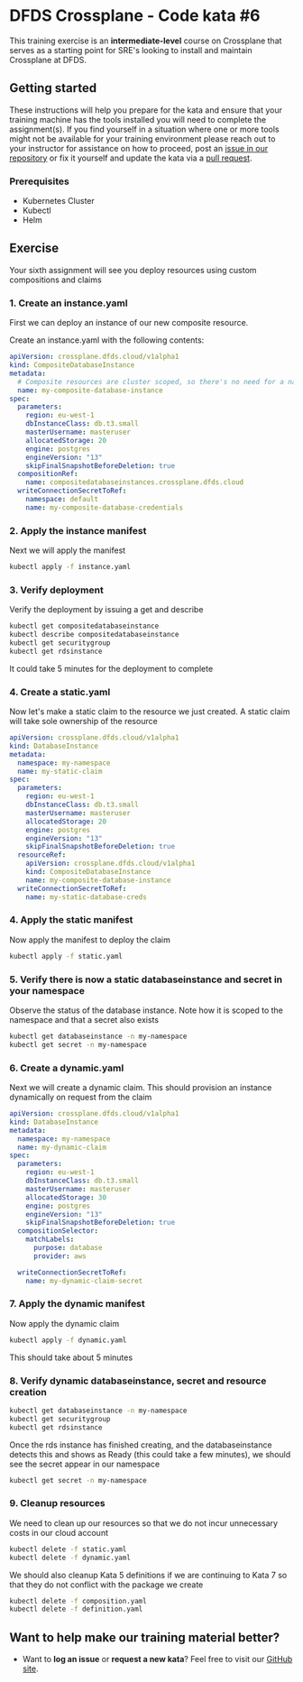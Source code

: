 DFDS Crossplane - Code kata #6
======================================

This training exercise is an **intermediate-level** course on Crossplane that serves as a starting point for SRE's looking to install and maintain Crossplane at DFDS.

## Getting started
These instructions will help you prepare for the kata and ensure that your training machine has the tools installed you will need to complete the assignment(s). If you find yourself in a situation where one or more tools might not be available for your training environment please reach out to your instructor for assistance on how to proceed, post an [issue in our repository](https://github.com/dfds/dojo/issues) or fix it yourself and update the kata via a [pull request](https://github.com/dfds/dojo/pulls).

### Prerequisites
* Kubernetes Cluster
* Kubectl
* Helm

## Exercise
Your sixth assignment will see you deploy resources using custom compositions and claims

### 1. Create an instance.yaml

First we can deploy an instance of our new composite resource.

Create an instance.yaml with the following contents:

```yaml
apiVersion: crossplane.dfds.cloud/v1alpha1
kind: CompositeDatabaseInstance
metadata:
  # Composite resources are cluster scoped, so there's no need for a namespace.
  name: my-composite-database-instance
spec:
  parameters:
    region: eu-west-1
    dbInstanceClass: db.t3.small
    masterUsername: masteruser
    allocatedStorage: 20
    engine: postgres
    engineVersion: "13"
    skipFinalSnapshotBeforeDeletion: true
  compositionRef:
    name: compositedatabaseinstances.crossplane.dfds.cloud
  writeConnectionSecretToRef:
    namespace: default
    name: my-composite-database-credentials
```

### 2. Apply the instance manifest

Next we will apply the manifest

```bash
kubectl apply -f instance.yaml
```

### 3. Verify deployment

Verify the deployment by issuing a get and describe

```bash
kubectl get compositedatabaseinstance
kubectl describe compositedatabaseinstance
kubectl get securitygroup
kubectl get rdsinstance
```

It could take 5 minutes for the deployment to complete

### 4. Create a static.yaml

Now let's make a static claim to the resource we just created. A static claim will take sole ownership of the resource

```yaml
apiVersion: crossplane.dfds.cloud/v1alpha1
kind: DatabaseInstance
metadata:
  namespace: my-namespace
  name: my-static-claim
spec:
  parameters:
    region: eu-west-1
    dbInstanceClass: db.t3.small
    masterUsername: masteruser
    allocatedStorage: 20
    engine: postgres
    engineVersion: "13"
    skipFinalSnapshotBeforeDeletion: true
  resourceRef:
    apiVersion: crossplane.dfds.cloud/v1alpha1
    kind: CompositeDatabaseInstance
    name: my-composite-database-instance
  writeConnectionSecretToRef:
    name: my-static-database-creds
```

### 4. Apply the static manifest

Now apply the manifest to deploy the claim

```bash
kubectl apply -f static.yaml
```

### 5. Verify there is now a static databaseinstance and secret in your namespace

Observe the status of the database instance. Note how it is scoped to the namespace and that a secret also exists

```bash
kubectl get databaseinstance -n my-namespace
kubectl get secret -n my-namespace
```

### 6. Create a dynamic.yaml

Next we will create a dynamic claim. This should provision an instance dynamically on request from the claim

```yaml
apiVersion: crossplane.dfds.cloud/v1alpha1
kind: DatabaseInstance
metadata:
  namespace: my-namespace
  name: my-dynamic-claim
spec:
  parameters:
    region: eu-west-1
    dbInstanceClass: db.t3.small
    masterUsername: masteruser
    allocatedStorage: 30
    engine: postgres
    engineVersion: "13"
    skipFinalSnapshotBeforeDeletion: true
  compositionSelector:
    matchLabels:
      purpose: database
      provider: aws

  writeConnectionSecretToRef:
    name: my-dynamic-claim-secret
```

### 7. Apply the dynamic manifest

Now apply the dynamic claim

```bash
kubectl apply -f dynamic.yaml
```

This should take about 5 minutes

### 8. Verify dynamic databaseinstance, secret and resource creation

```bash
kubectl get databaseinstance -n my-namespace
kubectl get securitygroup
kubectl get rdsinstance
```

Once the rds instance has finished creating, and the databaseinstance detects this and shows as Ready (this could take a few minutes),
we should see the secret appear in our namespace

```bash
kubectl get secret -n my-namespace
```

### 9. Cleanup resources

We need to clean up our resources so that we do not incur unnecessary costs in our cloud account

```bash
kubectl delete -f static.yaml
kubectl delete -f dynamic.yaml

```

We should also cleanup Kata 5 definitions if we are continuing to Kata 7 so that they do not conflict with the package we create

```bash
kubectl delete -f composition.yaml
kubectl delete -f definition.yaml
```

## Want to help make our training material better?
 * Want to **log an issue** or **request a new kata**? Feel free to visit our [GitHub site](https://github.com/dfds/dojo/issues).
